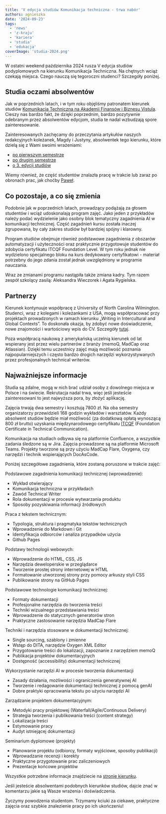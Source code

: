 ```yaml
---
title: 'V edycja studiów Komunikacja techniczna - trwa nabór'
authors: agnieszka
date: '2024-09-23'
tags:
  - 'news'
  - 'z-kraju'
  - 'kariera'
  - 'studia'
  - 'edukacja'
coverImage: 'studia-2024.png'
---
```


W ostatni weekend października 2024 rusza V edycja studiów podyplomowych na
kierunku Komunikacja Techniczna. Na chętnych wciąż czekają miejsca. Czego nauczą
się tegoroczni studenci? Szczegóły poniżej.

<!--truncate-->

## Studia oczami absolwentów

Jak w poprzednich latach, i w tym roku objęliśmy patronatem kierunek studiów
[Komunikacja Techniczna na Akademii Finansów i Biznesu Vistula](https://www.vistula.edu.pl/kierunki-studiow/studia-podyplomowe/informatyka/komunikacja-techniczna).
Cieszy nas bardzo fakt, że dzięki poprzednim, bardzo pozytywnie odebranym przez
absolwentów edycjom, studia te nadal wzbudzają spore zainteresowanie.

Zainteresowanych zachęcamy do przeczytania artykułów naszych redakcyjnych
koleżanek, Magdy i Justyny, absolwentek tego kierunku, które dzielą się z Wami
swoimi wrażeniami:

- [po pierwszym semestrze](../komunikacja-techniczna-jak-sie-studiuje/index.md)
- [po drugim semestrze](../komunikacja-techniczna-drugi-semestr/index.md)
- [o 3. edycji studiów](../kilka-slow-o-3-edycji-studiow-z-komunikacji-technicznej/index.md)

Wiemy również, że część studentów znalazła pracę w trakcie lub zaraz po obronach
prac, jak choćby
[Paweł](https://www.linkedin.com/posts/pawel-woznikowski_this-is-probably-my-most-personal-professional-activity-7114579776916353024-kC8e/).

## Co pozostaje, a co się zmienia

Podobnie jak w poprzednich latach, prowadzący podążają za głosem studentów i
wciąż udoskonalają program zajęć. Jako jeden z przykładów należy podać
wydzielenie jako osobny blok tematyczny zagadnienia AI w komunikacji
technicznej. Część zagadnień kursu została inaczej zgrupowana, by cały zakres
studiów był bardziej spójny i klarowny.

Program studiów obejmuje również podstawowe zagadnienia z obszarów automatyzacji
i użyteczności oraz praktycznie przygotowuje studentów do zdobycia certyfikatu
ITCQF Foundation Level. W tym roku jednak nie wydzielono specjalnego bloku na
kurs dedykowany certyfikatowi - materiał potrzebny do jego zdania został jednak
uwzględniony w programie nauczania.

Wraz ze zmianami programu nastąpiła także zmiana kadry. Tym razem zespół
szkolący zasilą: Aleksandra Wieczorek i Agata Rygielska.

## Partnerzy

Kierunek kontynuuje współpracę z University of North Carolina Wilmington.
Studenci, wraz z kolegami i koleżankami z USA, mogą współpracować przy
projektach prowadzonych w ramach kierunku „Writing in Intercultural and Global
Contexts”. To doskonała okazja, by zdobyć nowe doświadczenie, nowe znajomości i
wartościowy wpis do CV. Szczegóły
[tutaj](https://www.craft.do/s/VOd7B47ytH4bhA).

Poza współpracą naukową z amerykańską uczelnią kierunek od lat wspierany jest
przez wielu partnerów z branży (memoQ, MadCap oraz Atlassian). Dzięki temu
uczestnicy zajęć mają możliwość poznania najpopularniejszych i często bardzo
drogich narzędzi wykorzystywanych przez profesjonalnych technical writerów.

## Najważniejsze informacje

Studia są zdalne, mogą w nich brać udział osoby z dowolnego miejsca w Polsce i
na świecie. Rekrutacja nadal trwa, więc jeśli jesteście zainteresowani to jest
najwyższa pora, by złożyć aplikację.

Zajęcia trwają dwa semestry i kosztują 7800 zł. Na oba semestry organizatorzy
przewidzieli 168 godzin wykładów i warsztatów. Każdy absolwent studiów będzie
miał możliwość (za dodatkową opłatą wynoszącą 800 zł brutto) uzyskania
międzynarodowego certyfikatu [ITCQF](https://itcqf.org/) (Foundation Certificate
in Technical Communication).

Komunikacja na studiach odbywa się na platformie Confluence, a wszystkie zadania
śledzone są w Jira. Zajęcia prowadzone są na platformie Microsoft Teams.
Projekty tworzone są przy użyciu MadCap Flare, Oxygena, czy narzędzi i technik
wspierających DocAsCode.

Poniżej szczegółowe zagadnienia, które zostaną poruszone w trakcie zajęć:

Podstawowe zagadnienia komunikacji technicznej (wprowadzenie):

- Wykład otwierający
- Komunikacja techniczna w przykładach
- Zawód Technical Writer
- Rola dokumentacji w procesie wytwarzania produktu
- Sposoby pozyskiwania informacji źródłowych

Praca z tekstem technicznym:

- Typologia, struktura i pragmatyka tekstów technicznych
- Wprowadzenie do Markdown i Git
- Identyfikacja odbiorców i analiza przypadków użycia
- Github Pages

Podstawy technologii webowych:

- Wprowadzenie do HTML, CSS, JS
- Narzędzia deweloperskie w przeglądarce
- Tworzenie prostej strony internetowej w HTML
- Formatowanie utworzonej strony przy pomocy arkuszy styli CSS
- Publikowanie strony na GitHub Pages

Podstawowe technologie komunikacji technicznej:

- Formaty dokumentacji
- Profesjonalne narzędzia do tworzenia treści
- Techniki wizualnego przedstawiania treści
- Wprowadzenie do statycznych generatorów stron
- Praktyczne zastosowanie narzędzia MadCap Flare

Techniki i narzędzia stosowane w dokumentacji technicznej:

- Single sourcing, szablony i zmienne
- Wstęp do DITA, narzędzie Oxygen XML Editor
- Przygotowanie treści do lokalizacji, zapoznanie z narzędziem memoQ
- Publikacja projektów dokumentacyjnych
- Dostępność (accessibility) dokumentacji technicznej

Wykorzystanie narzędzi AI w procesie tworzenia dokumentacji

- Zasady działania, możliwości i ograniczenia generatywnej AI
- Tworzenie i redagowanie dokumentacji technicznej z pomocą genAI
- Dobre praktyki opracowania tekstu po użyciu narzędzi AI

Zarządzanie projektem dokumentacyjnym:

- Metodyki pracy projektowej (Waterfall/Agile/Continuous Delivery)
- Strategia tworzenia i publikowania treści (content strategy)
- Lokalizacja treści
- Estymowanie pracy
- Audyt istniejącej dokumentacji

Seminarium dyplomowe (projekty)

- Planowanie projektu (odbiorcy, formaty wyjściowe, sposoby publikacji)
- Wprowadzanie recenzji i korekty
- Praktyczne przygotowanie prac zaliczeniowych
- Prezentacje końcowe projektów

Wszystkie potrzebne informacje znajdziecie na
[stronie kierunku](https://www.vistula.edu.pl/kierunki-studiow/kontynuacja-edukacji/studia-podyplomowe/informatyka/komunikacja-techniczna).

Jeśli jesteście absolwentami podobnych kierunków studiów, dajcie znać w
komentarzu jakie są Wasze wrażenia i doświadczenia.

Życzymy powodzenia studentom. Trzymamy kciuki za ciekawe, praktyczne zajęcia
oraz szybkie znalezienie pracy po ich ukończeniu!
